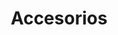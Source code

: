 ---
title: Accesorios
type: reward
layout: wearables
url: /es/recompensas/accesorios
weight: 2
banner: /img/rewards/wearables_banner.png
description: Write description here about wearables
label: true
items:
  - image: img/rewards/tote_aborto.png
    design: Siete legales
    product: Tote Bag
    categories:
      - Género
      - Derechos Humanos
  - image: img/rewards/tote_lgbti.png
    design: 1025 manchas rojas
    product: Tote Bag
    categories:
      - Género
      - Derechos Humanos
  - image: img/rewards/tote_lideres.png
    design: 5XX Not Found
    product: Tote Bag
    categories:
      - Derechos Humanos
  - image: img/rewards/tote_masacres.png
    design: Las tales bananeras
    product: Tote bag
    categories:
      - Derechos Humanos
  - image: img/rewards/tshirt_8m_v1.png
    design: 8M
    product: Camiseta
    categories:
      - Género
  - image: img/rewards/tshirt_8m_v2.png
    design: 8M 
    product: Camiseta
    categories:
      - Género
  - image: img/rewards/tshirt_8m_v3.png
    design: 8M 
    product: Camiseta
    categories:
      - Género
  - image: img/rewards/tshirt_8m_v4.png
    design: 8M 
    product: Camiseta
    categories:
      - Género
  - image: img/rewards/tshirt_aborto_v1.png
    design: Siete legales 
    product: Camiseta
    categories:
      - Género
      - Derechos Humanos
  - image: img/rewards/tshirt_aborto_v2.png
    design: Siete legales 
    product: Camiseta
    categories:
      - Género
      - Derechos Humanos
  - image: img/rewards/tshirt_lgbti.png
    design: 1025 manchas rojas 
    product: Camiseta
    categories:
      - Género
      - Derechos Humanos
  - image: img/rewards/tshirt_lideres_sociales_v1.png
    design: 5XX Not Found 
    product: Camiseta
    categories:
      - Derechos Humanos
  - image: img/rewards/tshirt_lideres_sociales_v2.png
    design: 5XX Not Found 
    product: Camiseta
    categories:
      - Derechos Humanos
  - image: img/rewards/tshirt_lideres_sociales_v3.png
    design: 5XX Not Found 
    product: Camiseta
    categories:
      - Derechos Humanos
  - image: img/rewards/tshirt_lideres_sociales_v4.png
    design: 5XX Not Found 
    product: Camiseta
    categories:
      - Derechos Humanos
  - image: img/rewards/tshirt_masacres_v1.png
    design: Las tales bananeras
    product: Camiseta
    categories:
      - Derechos Humanos
  - image: img/rewards/tshirt_masacres_v2.png
    design: Las tales bananeras
    product: Camiseta
    categories:
      - Derechos Humanos
  - image: img/rewards/tshirt_masacres_v3.png
    design: Las tales bananeras
    product: Camiseta
    categories:
      - Derechos Humanos
  - image: img/rewards/tshirt_masacres_v4.png
    design: Las tales bananeras
    product: Camiseta
    categories:
      - Derechos Humanos
  - image: img/rewards/tshirt_medio_ambiente_v1.png
    design: Ríos de petróleo
    product: Camiseta
    categories:
      - Medio Ambiente
  - image: img/rewards/tshirt_medio_ambiente_v2.png
    design: Ríos de petróleo
    product: Camiseta
    categories:
      - Medio Ambiente
  - image: img/rewards/tshirt_ninas_madre_v1.png
    design: Niñas madres
    product: Camiseta
    categories:
      - Derechos Humanos
      - Género
  - image: img/rewards/tshirt_ninas_madre_v2.png
    design: Niñas madres
    product: Camiseta
    categories:
      - Derechos Humanos
      - Género
  - image: img/rewards/tshirt_ninas_madre_v3.png
    design: Niñas madres
    product: Camiseta
    categories:
      - Derechos Humanos
      - Género
  - image: img/rewards/tshirt_ninas_madre_v4.png
    design: Niñas madres
    product: Camiseta
    categories:
      - Derechos Humanos
      - Género
---